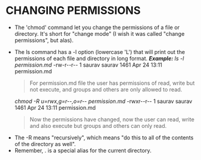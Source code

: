 # CHANGING PERMISSIONS

- The 'chmod' command let you change the permissions of a file or directory. It's short for "change mode" (I wish it was called "change permissions", but alas).

- The ls command has a -l option (lowercase 'L') that will print out the permissions of each file and directory in long format.
  **_Example:_**
  _ls -l permission.md_
  -rw-r--r-- 1 saurav saurav 1461 Apr 24 13:11 permission.md

  > For permission.md file the user has permissions of read, write but not execute, and groups and others are only allowed to read.

  _chmod -R u=rwx,g=r--,o=r-- permission.md_
  -rwxr--r-- 1 saurav saurav 1461 Apr 24 13:11 permission.md

  > Now the permissions have changed, now the user can read, write and also execute but groups and others can only read.

* The -R means "recursively", which means "do this to all of the contents of the directory as well".
* Remember, . is a special alias for the current directory.
